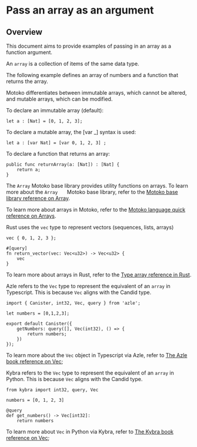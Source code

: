 # Pass an array as an argument

## Overview 

This document aims to provide examples of passing in an array as a function argument.

An `array` is a collection of items of the same data type.

The following example defines an array of numbers and a function that returns the array.

<Tabs groupId="language">
<TabItem value="motoko" label="Motoko" default>

Motoko differentiates between immutable arrays, which cannot be altered, and mutable arrays, which can be modified.

To declare an immutable array (default):

```
let a : [Nat] = [0, 1, 2, 3];

```

To declare a mutable array, the [var _] syntax is used:

```
let a : [var Nat] = [var 0, 1, 2, 3] ;
```

To declare a function that returns an array:

```
public func returnArray(a: [Nat]) : [Nat] {
    return a;
}
```

The `Array` Motoko base library provides utility functions on arrays. To learn more about the `Array   ` Motoko base library, refer to the [Motoko base library reference on Array](https://internetcomputer.org/docs/current/motoko/main/base/Array). 

To learn more about arrays in Motoko, refer to the [Motoko language quick reference on Arrays](https://internetcomputer.org/docs/current/motoko/main/language-manual/#arrays).

</TabItem>

<TabItem value="rust" label="Rust" default>

Rust uses the `vec` type to represent vectors (sequences, lists, arrays)

```
vec { 0, 1, 2, 3 };

#[query]
fn return_vector(vec: Vec<u32>) -> Vec<u32> {
    vec
}

```
To learn more about arrays in Rust, refer to the [Type array reference in Rust](../../references/candid-ref.md#type-variant--n--t--).

</TabItem>

<TabItem value="typescript" label="Typescript" default>

Azle refers to the `Vec` type to represent the equivalent of an `array` in Typescript. This is because `Vec` aligns with the Candid type.

```
import { Canister, int32, Vec, query } from 'azle';

let numbers = [0,1,2,3];

export default Canister({
    getNumbers: query([], Vec(int32), () => {
        return numbers;
    })
});
```
To learn more about the `Vec` object in Typescript via Azle, refer to [The Azle book reference on Vec](https://demergent-labs.github.io/azle/reference/candid/vec.html?highlight=array#vec);

</TabItem>

<TabItem value="python" label="Python" default>

Kybra refers to the `Vec` type to represent the equivalent of an `array` in Python. This is because `Vec` aligns with the Candid type.

```
from kybra import int32, query, Vec

numbers = [0, 1, 2, 3]

@query
def get_numbers() -> Vec[int32]:
    return numbers
```
To learn more about `Vec` in Python via Kybra, refer to [The Kybra book reference on Vec](https://demergent-labs.github.io/kybra/reference/candid/vec.html);

</TabItem>
</Tabs>